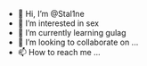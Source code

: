 - 👋 Hi, I’m @Stal1ne
- 👀 I’m interested in sex
- 🌱 I’m currently learning gulag
- 💞️ I’m looking to collaborate on ...
- 📫 How to reach me ...

<!---
Stal1ne/Stal1ne is a ✨ special ✨ repository because its `README.md` (this file) appears on your GitHub profile.
You can click the Preview link to take a look at your changes.
--->

